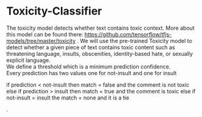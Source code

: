 # Toxicity-Classifier
The toxicity model detects whether text contains toxic context. More about this model can be found there: https://github.com/tensorflow/tfjs-models/tree/master/toxicity . We will use the pre-trained Toxicity model to detect whether a given piece of text contains toxic content such as threatening language, insults, obscenities, identity-based hate, or sexually explicit language.    
We define a threshold which is a minimum prediction confidence.  
Every prediction has two values one for not-insult and one for insult

if prediction < not-insult then match = false and the comment is not toxic
else if prediction > insult then match = true and the comment is toxic
else if not-insult = insult the match = none and it is a tie

.
